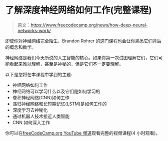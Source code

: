 # 了解深度神经网络如何工作(完整课程)

> 原文：<https://www.freecodecamp.org/news/how-deep-neural-networks-work/>

即使你对神经网络完全陌生，Brandon Rohrer 的这门课程也会让你熟悉它们背后的概念和数学。

神经网络是我们今天所说的人工智能的核心。如果你第一次试图理解它们，它们可能看起来难以理解，甚至是神秘的，但是它们不一定要理解。

以下是您将在本课程中学到的主题:

*   神经网络如何工作
*   神经网络可以学习什么以及它们是如何学习的
*   卷积神经网络(CNN)如何工作
*   递归神经网络和长短期记忆(LSTM)是如何工作的
*   深度学习去神秘化
*   通过机器人技术接近人类智能
*   CNN 如何深入工作

你可以在[freeCodeCamp.org YouTube 频道](https://www.youtube.com/watch?v=dPWYUELwIdM)观看完整的视频课程(4 小时观看)。